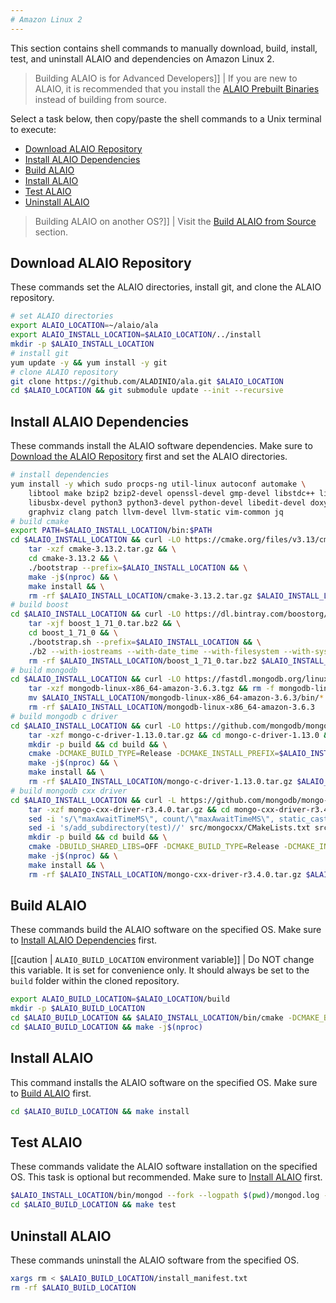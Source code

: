 ```yaml
---
# Amazon Linux 2
---
```


This section contains shell commands to manually download, build, install, test, and uninstall ALAIO and dependencies on Amazon Linux 2.

> Building ALAIO is for Advanced Developers]]
| If you are new to ALAIO, it is recommended that you install the [ALAIO Prebuilt Binaries](../../../00_install-prebuilt-binaries.md) instead of building from source.

Select a task below, then copy/paste the shell commands to a Unix terminal to execute:

* [Download ALAIO Repository](#download-alaio-repository)
* [Install ALAIO Dependencies](#install-alaio-dependencies)
* [Build ALAIO](#build-alaio)
* [Install ALAIO](#install-alaio)
* [Test ALAIO](#test-alaio)
* [Uninstall ALAIO](#uninstall-alaio)

> Building ALAIO on another OS?]]
| Visit the [Build ALAIO from Source](../../index.md) section.

## Download ALAIO Repository
These commands set the ALAIO directories, install git, and clone the ALAIO repository.
```sh
# set ALAIO directories
export ALAIO_LOCATION=~/alaio/ala
export ALAIO_INSTALL_LOCATION=$ALAIO_LOCATION/../install
mkdir -p $ALAIO_INSTALL_LOCATION
# install git
yum update -y && yum install -y git
# clone ALAIO repository
git clone https://github.com/ALADINIO/ala.git $ALAIO_LOCATION
cd $ALAIO_LOCATION && git submodule update --init --recursive
```

## Install ALAIO Dependencies
These commands install the ALAIO software dependencies. Make sure to [Download the ALAIO Repository](#download-alaio-repository) first and set the ALAIO directories.
```sh
# install dependencies
yum install -y which sudo procps-ng util-linux autoconf automake \
    libtool make bzip2 bzip2-devel openssl-devel gmp-devel libstdc++ libcurl-devel \
    libusbx-devel python3 python3-devel python-devel libedit-devel doxygen \
    graphviz clang patch llvm-devel llvm-static vim-common jq
# build cmake
export PATH=$ALAIO_INSTALL_LOCATION/bin:$PATH
cd $ALAIO_INSTALL_LOCATION && curl -LO https://cmake.org/files/v3.13/cmake-3.13.2.tar.gz && \
    tar -xzf cmake-3.13.2.tar.gz && \
    cd cmake-3.13.2 && \
    ./bootstrap --prefix=$ALAIO_INSTALL_LOCATION && \
    make -j$(nproc) && \
    make install && \
    rm -rf $ALAIO_INSTALL_LOCATION/cmake-3.13.2.tar.gz $ALAIO_INSTALL_LOCATION/cmake-3.13.2
# build boost
cd $ALAIO_INSTALL_LOCATION && curl -LO https://dl.bintray.com/boostorg/release/1.71.0/source/boost_1_71_0.tar.bz2 && \
    tar -xjf boost_1_71_0.tar.bz2 && \
    cd boost_1_71_0 && \
    ./bootstrap.sh --prefix=$ALAIO_INSTALL_LOCATION && \
    ./b2 --with-iostreams --with-date_time --with-filesystem --with-system --with-program_options --with-chrono --with-test -q -j$(nproc) install && \
    rm -rf $ALAIO_INSTALL_LOCATION/boost_1_71_0.tar.bz2 $ALAIO_INSTALL_LOCATION/boost_1_71_0
# build mongodb
cd $ALAIO_INSTALL_LOCATION && curl -LO https://fastdl.mongodb.org/linux/mongodb-linux-x86_64-amazon-3.6.3.tgz && \
    tar -xzf mongodb-linux-x86_64-amazon-3.6.3.tgz && rm -f mongodb-linux-x86_64-amazon-3.6.3.tgz && \
    mv $ALAIO_INSTALL_LOCATION/mongodb-linux-x86_64-amazon-3.6.3/bin/* $ALAIO_INSTALL_LOCATION/bin/ && \
    rm -rf $ALAIO_INSTALL_LOCATION/mongodb-linux-x86_64-amazon-3.6.3
# build mongodb c driver
cd $ALAIO_INSTALL_LOCATION && curl -LO https://github.com/mongodb/mongo-c-driver/releases/download/1.13.0/mongo-c-driver-1.13.0.tar.gz && \
    tar -xzf mongo-c-driver-1.13.0.tar.gz && cd mongo-c-driver-1.13.0 && \
    mkdir -p build && cd build && \
    cmake -DCMAKE_BUILD_TYPE=Release -DCMAKE_INSTALL_PREFIX=$ALAIO_INSTALL_LOCATION -DENABLE_BSON=ON -DENABLE_SSL=OPENSSL -DENABLE_AUTOMATIC_INIT_AND_CLEANUP=OFF -DENABLE_STATIC=ON -DENABLE_ICU=OFF -DENABLE_SNAPPY=OFF .. && \
    make -j$(nproc) && \
    make install && \
    rm -rf $ALAIO_INSTALL_LOCATION/mongo-c-driver-1.13.0.tar.gz $ALAIO_INSTALL_LOCATION/mongo-c-driver-1.13.0
# build mongodb cxx driver
cd $ALAIO_INSTALL_LOCATION && curl -L https://github.com/mongodb/mongo-cxx-driver/archive/r3.4.0.tar.gz -o mongo-cxx-driver-r3.4.0.tar.gz && \
    tar -xzf mongo-cxx-driver-r3.4.0.tar.gz && cd mongo-cxx-driver-r3.4.0 && \
    sed -i 's/\"maxAwaitTimeMS\", count/\"maxAwaitTimeMS\", static_cast<int64_t>(count)/' src/mongocxx/options/change_stream.cpp && \
    sed -i 's/add_subdirectory(test)//' src/mongocxx/CMakeLists.txt src/bsoncxx/CMakeLists.txt && \
    mkdir -p build && cd build && \
    cmake -DBUILD_SHARED_LIBS=OFF -DCMAKE_BUILD_TYPE=Release -DCMAKE_INSTALL_PREFIX=$ALAIO_INSTALL_LOCATION .. && \
    make -j$(nproc) && \
    make install && \
    rm -rf $ALAIO_INSTALL_LOCATION/mongo-cxx-driver-r3.4.0.tar.gz $ALAIO_INSTALL_LOCATION/mongo-cxx-driver-r3.4.0
```

## Build ALAIO
These commands build the ALAIO software on the specified OS. Make sure to [Install ALAIO Dependencies](#install-alaio-dependencies) first.

[[caution | `ALAIO_BUILD_LOCATION` environment variable]]
| Do NOT change this variable. It is set for convenience only. It should always be set to the `build` folder within the cloned repository.

```sh
export ALAIO_BUILD_LOCATION=$ALAIO_LOCATION/build
mkdir -p $ALAIO_BUILD_LOCATION
cd $ALAIO_BUILD_LOCATION && $ALAIO_INSTALL_LOCATION/bin/cmake -DCMAKE_BUILD_TYPE='Release' -DCMAKE_CXX_COMPILER='clang++' -DCMAKE_C_COMPILER='clang' -DCMAKE_INSTALL_PREFIX=$ALAIO_INSTALL_LOCATION -DBUILD_MONGO_DB_PLUGIN=true $ALAIO_LOCATION
cd $ALAIO_BUILD_LOCATION && make -j$(nproc)
```

## Install ALAIO
This command installs the ALAIO software on the specified OS. Make sure to [Build ALAIO](#build-alaio) first.
```sh
cd $ALAIO_BUILD_LOCATION && make install
```

## Test ALAIO
These commands validate the ALAIO software installation on the specified OS. This task is optional but recommended. Make sure to [Install ALAIO](#install-alaio) first.
```sh
$ALAIO_INSTALL_LOCATION/bin/mongod --fork --logpath $(pwd)/mongod.log --dbpath $(pwd)/mongodata
cd $ALAIO_BUILD_LOCATION && make test
```

## Uninstall ALAIO
These commands uninstall the ALAIO software from the specified OS.
```sh
xargs rm < $ALAIO_BUILD_LOCATION/install_manifest.txt
rm -rf $ALAIO_BUILD_LOCATION
```
